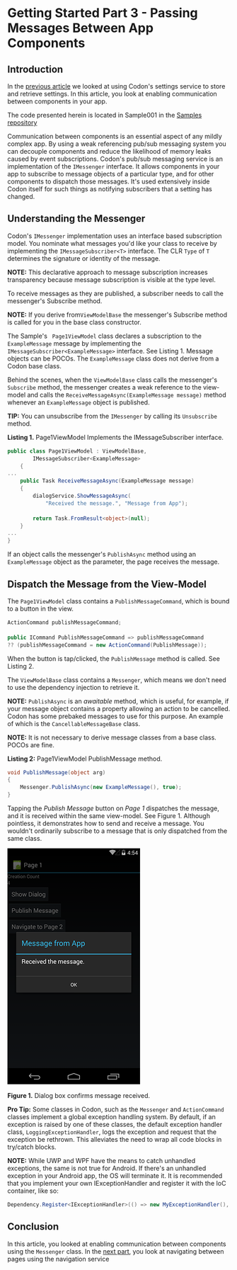 # Getting Started Part 3 - Passing Messages Between App Components

## Introduction
In the [previous article](../002_GettingStarted) we looked at using Codon's settings service to store and retrieve settings. In this article, you look at enabling communication between components in your app.

The code presented herein is located in Sample001 in the [Samples repository](https://github.com/CodonFramework/Samples)

Communication between components is an essential aspect of any mildly complex app. By using a weak referencing pub/sub messaging system you can decouple components and reduce the likelihood of memory leaks caused by event subscriptions.
Codon's pub/sub messaging service is an implementation of the `IMessenger` interface. It allows components in your app to subscribe to message objects of a particular type, and for other components to dispatch those messages. It's used extensively inside Codon itself for such things as notifying subscribers that a setting has changed. 

## Understanding the Messenger
Codon's `IMessenger` implementation uses an interface based subscription model. You nominate what messages you'd like your class to receive by implementing the `IMessageSubscriber<T>` interface. The CLR `Type` of `T` determines the signature or identity of the message.  

**NOTE:** This declarative approach to message subscription increases transparency because message subscription is visible at the type level.

To receive messages as they are published, a subscriber needs to call the messenger's Subscribe method. 


**NOTE:** If you derive from`ViewModelBase` the messenger's Subscribe method is called for you in the base class constructor. 

The Sample's ` Page1ViewModel` class declares a subscription to the `ExampleMessage` message by implementing the `IMessageSubscriber<ExampleMessage>` interface. See Listing 1. Message objects can be POCOs. The `ExampleMessage` class does not derive from a Codon base class.

Behind the scenes, when the `ViewModelBase` class calls the messenger's `Subscribe` method, the messenger creates a weak reference to the view-model and calls the `ReceiveMessageAsync(ExampleMessage message)` method whenever an `ExampleMessage` object is published.

**TIP:** You can unsubscribe from the `IMessenger` by calling its `Unsubscribe` method.

**Listing 1.** Page1ViewModel Implements the IMessageSubscriber<ExampleMessage> interface.

```cs
public class Page1ViewModel : ViewModelBase, 
		IMessageSubscriber<ExampleMessage>
    {
...
	public Task ReceiveMessageAsync(ExampleMessage message)
	{
		dialogService.ShowMessageAsync(
			"Received the message.", "Message from App");

		return Task.FromResult<object>(null);
	}
...
}
```

If an object calls the messenger's `PublishAsync` method using an `ExampleMessage` object as the parameter, the page receives the message.

## Dispatch the Message from the View-Model

The `Page1ViewModel` class contains a `PublishMessageCommand`, which is bound to a button in the view.

```cs
ActionCommand publishMessageCommand;

public ICommand PublishMessageCommand => publishMessageCommand 
?? (publishMessageCommand = new ActionCommand(PublishMessage));
```

When the button is tap/clicked, the `PublishMessage` method is called. See Listing 2.

The `ViewModelBase` class contains a `Messenger`, which means we don't need to use the dependency injection to retrieve it. 

**NOTE:** `PublishAsync` is an *awaitable* method, which is useful, for example, if your message object contains a property allowing an action to be cancelled. Codon has some prebaked messages to use for this purpose. An example of which is the `CancellableMessageBase` class.

**NOTE:** It is not necessary to derive message classes from a base class. POCOs are fine.

**Listing 2:** Page1ViewModel PublishMessage method.
```cs
void PublishMessage(object arg)
{
	Messenger.PublishAsync(new ExampleMessage(), true);
}
```

Tapping the *Publish Message* button on *Page 1* dispatches the message, and it is received within the same view-model. See Figure 1. Although pointless, it demonstrates how to send and receive a message. You wouldn't ordinarily subscribe to a message that is only dispatched from the same class.

![Dialog confirming message received](MessageReceivedDialog.png)

**Figure 1.** Dialog box confirms message received.

**Pro Tip:** Some classes in Codon, such as the `Messenger` and `ActionCommand` classes implement a global exception handling system. By default, if an exception is raised by one of these classes, the default exception handler class, `LoggingExceptionHandler`, logs the exception and request that the exception be rethrown. This alleviates the need to wrap all code blocks in try/catch blocks. 

**NOTE:** While UWP and WPF have the means to catch unhandled exceptions, the same is not true for Android. If there's an unhandled exception in your Android app, the OS will terminate it. It is recommended that you implement your own IExceptionHandler and register it with the IoC container, like so:

```cs
Dependency.Register<IExceptionHandler>(() => new MyExceptionHandler(), true);
```

## Conclusion
In this article, you looked at enabling communication between components using the `Messenger` class. In the [next part](../004_GettingStarted), you look at navigating between pages using the navigation service



